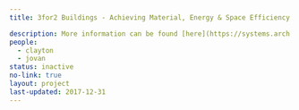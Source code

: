 ```yaml
---
title: 3for2 Buildings - Achieving Material, Energy & Space Efficiency 

description: More information can be found [here](https://systems.arch.ethz.ch/research/synergistic-buildings/3for2-beyond-efficiency.html)
people:
  - clayton
  - jovan
status: inactive
no-link: true
layout: project
last-updated: 2017-12-31
---
```


